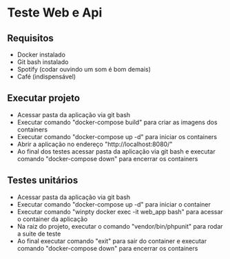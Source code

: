 # Teste Web e Api

## Requisitos
- Docker instalado
- Git bash instalado
- Spotify (codar ouvindo um som é bom demais)
- Café (indispensável)

## Executar projeto
- Acessar pasta da aplicação via git bash
- Executar comando "docker-compose build" para criar as imagens dos containers
- Executar comando "docker-compose up -d" para iniciar os containers
- Abrir a aplicação no endereço "http://localhost:8080/"
- Ao final dos testes acessar pasta da aplicação via git bash e executar comando "docker-compose down" para encerrar os containers

## Testes unitários
- Acessar pasta da aplicação via git bash
- Executar comando "docker-compose up -d" para iniciar o container
- Executar comando "winpty docker exec -it web_app bash" para acessar o container da aplicação
- Na raiz do projeto, executar o comando "vendor/bin/phpunit" para rodar a suite de teste
- Ao final executar comando "exit" para sair do container e executar comando "docker-compose down" para encerrar os containers
